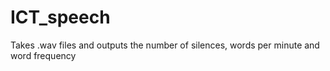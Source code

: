 # ICT_speech
Takes .wav files and outputs the number of silences, words per minute and word frequency
